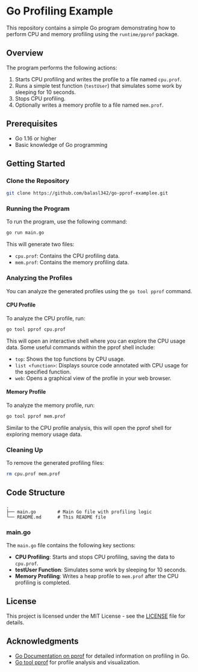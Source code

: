 # Go Profiling Example

This repository contains a simple Go program demonstrating how to perform CPU and memory profiling using the `runtime/pprof` package.

## Overview

The program performs the following actions:
1. Starts CPU profiling and writes the profile to a file named `cpu.prof`.
2. Runs a simple test function (`testUser`) that simulates some work by sleeping for 10 seconds.
3. Stops CPU profiling.
4. Optionally writes a memory profile to a file named `mem.prof`.

## Prerequisites

- Go 1.16 or higher
- Basic knowledge of Go programming

## Getting Started

### Clone the Repository

```bash
git clone https://github.com/balasl342/go-pprof-examplee.git
```

### Running the Program

To run the program, use the following command:

```bash
go run main.go
```

This will generate two files:
- `cpu.prof`: Contains the CPU profiling data.
- `mem.prof`: Contains the memory profiling data.

### Analyzing the Profiles

You can analyze the generated profiles using the `go tool pprof` command.

#### CPU Profile

To analyze the CPU profile, run:

```bash
go tool pprof cpu.prof
```

This will open an interactive shell where you can explore the CPU usage data. Some useful commands within the pprof shell include:

- `top`: Shows the top functions by CPU usage.
- `list <function>`: Displays source code annotated with CPU usage for the specified function.
- `web`: Opens a graphical view of the profile in your web browser.

#### Memory Profile

To analyze the memory profile, run:

```bash
go tool pprof mem.prof
```

Similar to the CPU profile analysis, this will open the pprof shell for exploring memory usage data.

### Cleaning Up

To remove the generated profiling files:

```bash
rm cpu.prof mem.prof
```

## Code Structure

```plaintext
.
├── main.go        # Main Go file with profiling logic
└── README.md      # This README file
```

### main.go

The `main.go` file contains the following key sections:

- **CPU Profiling**: Starts and stops CPU profiling, saving the data to `cpu.prof`.
- **testUser Function**: Simulates some work by sleeping for 10 seconds.
- **Memory Profiling**: Writes a heap profile to `mem.prof` after the CPU profiling is completed.

## License

This project is licensed under the MIT License - see the [LICENSE](LICENSE) file for details.

## Acknowledgments

- [Go Documentation on pprof](https://pkg.go.dev/runtime/pprof) for detailed information on profiling in Go.
- [Go tool pprof](https://pkg.go.dev/cmd/pprof) for profile analysis and visualization.
